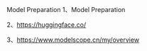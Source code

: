Model Preparation
1、Model Preparation

2、https://huggingface.co/

3、https://www.modelscope.cn/my/overview
